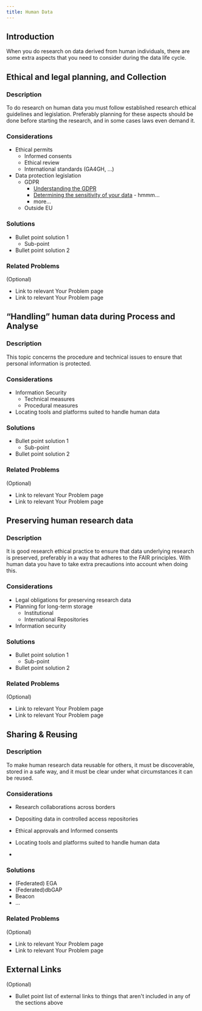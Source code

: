 ```yaml
---
title: Human Data
---
```


## Introduction

When you do research on data derived from human individuals, there are some extra aspects that you need to consider during the data life cycle.  

## Ethical and legal planning, and Collection 

### Description

To do research on human data you must follow established research ethical guidelines and legislation. Preferably planning for these aspects should be done before starting the research, and in some cases laws even demand it.

### Considerations

* Ethical permits
  * Informed consents
  * Ethical review
  * International standards (GA4GH, ...)
* Data protection legislation
  * GDPR
    * [Understanding the GDPR](gdpr)
    * [Determining the sensitivity of your data](personal_data) - hmmm…
    * more...
  * Outside EU

### Solutions
* Bullet point solution 1
  * Sub-point
* Bullet point solution 2

### Related Problems
(Optional)
* Link to relevant Your Problem page
* Link to relevant Your Problem page


## “Handling” human data during Process and Analyse

### Description
This topic concerns the procedure and technical issues to ensure that personal information is protected.

### Considerations

* Information Security
  * Technical measures
  * Procedural measures
* Locating tools and platforms suited to handle human data


### Solutions
* Bullet point solution 1
  * Sub-point
* Bullet point solution 2

### Related Problems
(Optional)
* Link to relevant Your Problem page
* Link to relevant Your Problem page


## Preserving human research data

### Description

It is good research ethical practice to ensure that data underlying research is preserved, preferably in a way that adheres to the FAIR principles. With human data you have to take extra precautions into account when doing this.

### Considerations

* Legal obligations for preserving research data
* Planning for long-term storage 
  * Institutional
  * International Repositories
* Information security

### Solutions
* Bullet point solution 1
  * Sub-point
* Bullet point solution 2

### Related Problems
(Optional)
* Link to relevant Your Problem page
* Link to relevant Your Problem page


## Sharing & Reusing

### Description
To make human research data reusable for others, it must be discoverable, stored in a safe way, and it must be clear under what circumstances it can be reused.
  
### Considerations

* Research collaborations across borders
* Depositing data in controlled access repositories
* Ethical approvals and Informed consents
* Locating tools and platforms suited to handle human data

* 

### Solutions
* (Federated) EGA
* (Federated)dbGAP
* Beacon
* ...

### Related Problems
(Optional)
* Link to relevant Your Problem page
* Link to relevant Your Problem page

  

## External Links
(Optional)
* Bullet point list of external links to things that aren't included in any of the sections above


